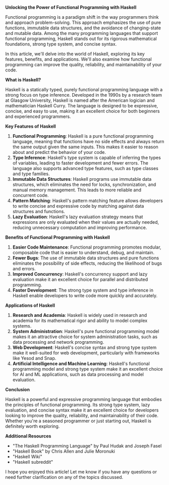 **Unlocking the Power of Functional Programming with Haskell**

Functional programming is a paradigm shift in the way programmers think and approach problem-solving. This approach emphasizes the use of pure functions, immutable data structures, and the avoidance of changing-state and mutable data. Among the many programming languages that support functional programming, Haskell stands out for its rigorous mathematical foundations, strong type system, and concise syntax.

In this article, we'll delve into the world of Haskell, exploring its key features, benefits, and applications. We'll also examine how functional programming can improve the quality, reliability, and maintainability of your code.

**What is Haskell?**

Haskell is a statically typed, purely functional programming language with a strong focus on type inference. Developed in the 1990s by a research team at Glasgow University, Haskell is named after the American logician and mathematician Haskell Curry. The language is designed to be expressive, concise, and easy to use, making it an excellent choice for both beginners and experienced programmers.

**Key Features of Haskell**

1. **Functional Programming**: Haskell is a pure functional programming language, meaning that functions have no side effects and always return the same output given the same inputs. This makes it easier to reason about and predict the behavior of your code.
2. **Type Inference**: Haskell's type system is capable of inferring the types of variables, leading to faster development and fewer errors. The language also supports advanced type features, such as type classes and type families.
3. **Immutable Data Structures**: Haskell programs use immutable data structures, which eliminates the need for locks, synchronization, and manual memory management. This leads to more reliable and concurrent code.
4. **Pattern Matching**: Haskell's pattern matching feature allows developers to write concise and expressive code by matching against data structures and functions.
5. **Lazy Evaluation**: Haskell's lazy evaluation strategy means that expressions are only evaluated when their values are actually needed, reducing unnecessary computation and improving performance.

**Benefits of Functional Programming with Haskell**

1. **Easier Code Maintenance**: Functional programming promotes modular, composable code that is easier to understand, debug, and maintain.
2. **Fewer Bugs**: The use of immutable data structures and pure functions eliminates the possibility of side effects, reducing the likelihood of bugs and errors.
3. **Improved Concurrency**: Haskell's concurrency support and lazy evaluation make it an excellent choice for parallel and distributed programming.
4. **Faster Development**: The strong type system and type inference in Haskell enable developers to write code more quickly and accurately.

**Applications of Haskell**

1. **Research and Academia**: Haskell is widely used in research and academia for its mathematical rigor and ability to model complex systems.
2. **System Administration**: Haskell's pure functional programming model makes it an attractive choice for system administration tasks, such as data processing and network programming.
3. **Web Development**: Haskell's concise syntax and strong type system make it well-suited for web development, particularly with frameworks like Yesod and Snap.
4. **Artificial Intelligence and Machine Learning**: Haskell's functional programming model and strong type system make it an excellent choice for AI and ML applications, such as data processing and model evaluation.

**Conclusion**

Haskell is a powerful and expressive programming language that embodies the principles of functional programming. Its strong type system, lazy evaluation, and concise syntax make it an excellent choice for developers looking to improve the quality, reliability, and maintainability of their code. Whether you're a seasoned programmer or just starting out, Haskell is definitely worth exploring.

**Additional Resources**

* "The Haskell Programming Language" by Paul Hudak and Joseph Fasel
* "Haskell Book" by Chris Allen and Julie Moronuki
* "Haskell Wiki"
* "Haskell subreddit"

I hope you enjoyed this article! Let me know if you have any questions or need further clarification on any of the topics discussed.